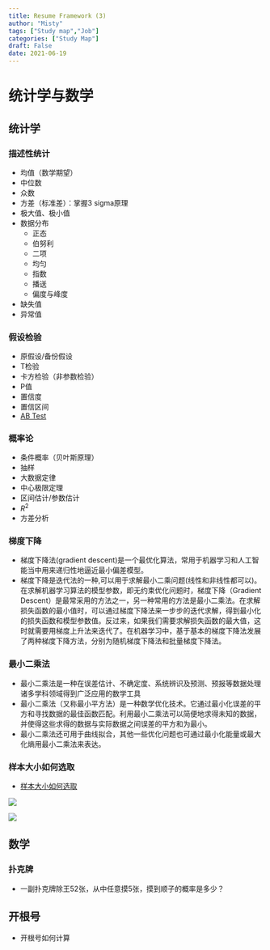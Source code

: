 ```yaml
---
title: Resume Framework (3)
author: "Misty"
tags: ["Study map","Job"]
categories: ["Study Map"]
draft: False
date: 2021-06-19
---
```





# 统计学与数学

## 统计学


### 描述性统计
* 均值（数学期望）
* 中位数
* 众数
* 方差（标准差）：掌握3 sigma原理
* 极大值、极小值
* 数据分布
    * 正态
    * 伯努利
    * 二项
    * 均匀
    * 指数
    * 播送
    * 偏度与峰度
* 缺失值
* 异常值

### 假设检验
* 原假设/备份假设
* T检验
* 卡方检验（非参数检验）
* P值
* 置信度
* 置信区间
* [AB Test](https://www.m1sty.com/2021/data-analysis_ab-test/)

### 概率论
* 条件概率（贝叶斯原理）
* 抽样
* 大数据定律
* 中心极限定理
* 区间估计/参数估计
* $R^2$
* 方差分析

### 梯度下降

* 梯度下降法(gradient descent)是一个最优化算法，常用于机器学习和人工智能当中用来递归性地逼近最小偏差模型。
* 梯度下降是迭代法的一种,可以用于求解最小二乘问题(线性和非线性都可以)。在求解机器学习算法的模型参数，即无约束优化问题时，梯度下降（Gradient Descent）是最常采用的方法之一，另一种常用的方法是最小二乘法。在求解损失函数的最小值时，可以通过梯度下降法来一步步的迭代求解，得到最小化的损失函数和模型参数值。反过来，如果我们需要求解损失函数的最大值，这时就需要用梯度上升法来迭代了。在机器学习中，基于基本的梯度下降法发展了两种梯度下降方法，分别为随机梯度下降法和批量梯度下降法。

### 最小二乘法

* 最小二乘法是一种在误差估计、不确定度、系统辨识及预测、预报等数据处理诸多学科领域得到广泛应用的数学工具
* 最小二乘法（又称最小平方法）是一种数学优化技术。它通过最小化误差的平方和寻找数据的最佳函数匹配。利用最小二乘法可以简便地求得未知的数据，并使得这些求得的数据与实际数据之间误差的平方和为最小。
* 最小二乘法还可用于曲线拟合，其他一些优化问题也可通过最小化能量或最大化熵用最小二乘法来表达。

### 样本大小如何选取

* [样本大小如何选取](https://zhidao.baidu.com/question/79343527.html)

![](https://cdn.jsdelivr.net/gh/M1styDay/image_hosting@master/hugo_images/20210821213606.png)

![](https://cdn.jsdelivr.net/gh/M1styDay/image_hosting@master/hugo_images/20210821213841.png)


## 数学

### 扑克牌
* 一副扑克牌除王52张，从中任意摸5张，摸到顺子的概率是多少？

## 开根号
* 开根号如何计算
